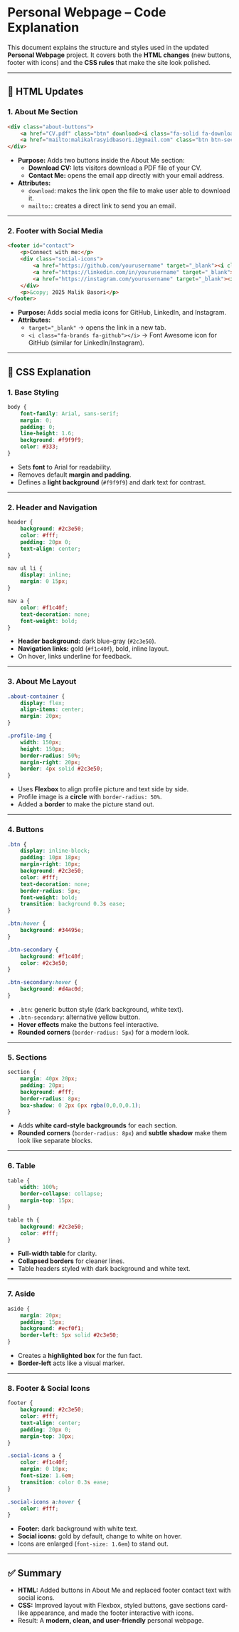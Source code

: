 # Personal Webpage – Code Explanation

This document explains the structure and styles used in the updated **Personal Webpage** project. It covers both the **HTML changes** (new buttons, footer with icons) and the **CSS rules** that make the site look polished.

---

## 📄 HTML Updates

### 1. **About Me Section**
```html
<div class="about-buttons">
    <a href="CV.pdf" class="btn" download><i class="fa-solid fa-download"></i> Download CV</a>
    <a href="mailto:malikalrasyidbasori.1@gmail.com" class="btn btn-secondary"><i class="fa-solid fa-envelope"></i> Contact Me</a>
</div>
```
- **Purpose:** Adds two buttons inside the About Me section:
  - **Download CV:** lets visitors download a PDF file of your CV.
  - **Contact Me:** opens the email app directly with your email address.
- **Attributes:**
  - `download`: makes the link open the file to make user able to download it.
  - `mailto:`: creates a direct link to send you an email.

---

### 2. **Footer with Social Media**
```html
<footer id="contact">
    <p>Connect with me:</p>
    <div class="social-icons">
        <a href="https://github.com/yourusername" target="_blank"><i class="fa-brands fa-github"></i></a>
        <a href="https://linkedin.com/in/yourusername" target="_blank"><i class="fa-brands fa-linkedin"></i></a>
        <a href="https://instagram.com/yourusername" target="_blank"><i class="fa-brands fa-instagram"></i></a>
    </div>
    <p>&copy; 2025 Malik Basori</p>
</footer>
```
- **Purpose:** Adds social media icons for GitHub, LinkedIn, and Instagram.
- **Attributes:**
  - `target="_blank"` → opens the link in a new tab.
  - `<i class="fa-brands fa-github"></i>` → Font Awesome icon for GitHub (similar for LinkedIn/Instagram).

---

## 🎨 CSS Explanation

### 1. **Base Styling**
```css
body {
    font-family: Arial, sans-serif;
    margin: 0;
    padding: 0;
    line-height: 1.6;
    background: #f9f9f9;
    color: #333;
}
```
- Sets **font** to Arial for readability.  
- Removes default **margin and padding**.  
- Defines a **light background** (`#f9f9f9`) and dark text for contrast.  

---

### 2. **Header and Navigation**
```css
header {
    background: #2c3e50;
    color: #fff;
    padding: 20px 0;
    text-align: center;
}

nav ul li {
    display: inline;
    margin: 0 15px;
}

nav a {
    color: #f1c40f;
    text-decoration: none;
    font-weight: bold;
}
```
- **Header background:** dark blue-gray (`#2c3e50`).  
- **Navigation links:** gold (`#f1c40f`), bold, inline layout.  
- On hover, links underline for feedback.

---

### 3. **About Me Layout**
```css
.about-container {
    display: flex;
    align-items: center;
    margin: 20px;
}

.profile-img {
    width: 150px;
    height: 150px;
    border-radius: 50%;
    margin-right: 20px;
    border: 4px solid #2c3e50;
}
```
- Uses **Flexbox** to align profile picture and text side by side.  
- Profile image is a **circle** with `border-radius: 50%`.  
- Added a **border** to make the picture stand out.  

---

### 4. **Buttons**
```css
.btn {
    display: inline-block;
    padding: 10px 18px;
    margin-right: 10px;
    background: #2c3e50;
    color: #fff;
    text-decoration: none;
    border-radius: 5px;
    font-weight: bold;
    transition: background 0.3s ease;
}

.btn:hover {
    background: #34495e;
}

.btn-secondary {
    background: #f1c40f;
    color: #2c3e50;
}

.btn-secondary:hover {
    background: #d4ac0d;
}
```
- `.btn`: generic button style (dark background, white text).  
- `.btn-secondary`: alternative yellow button.  
- **Hover effects** make the buttons feel interactive.  
- **Rounded corners** (`border-radius: 5px`) for a modern look.  

---

### 5. **Sections**
```css
section {
    margin: 40px 20px;
    padding: 20px;
    background: #fff;
    border-radius: 8px;
    box-shadow: 0 2px 6px rgba(0,0,0,0.1);
}
```
- Adds **white card-style backgrounds** for each section.  
- **Rounded corners** (`border-radius: 8px`) and **subtle shadow** make them look like separate blocks.  

---

### 6. **Table**
```css
table {
    width: 100%;
    border-collapse: collapse;
    margin-top: 15px;
}

table th {
    background: #2c3e50;
    color: #fff;
}
```
- **Full-width table** for clarity.  
- **Collapsed borders** for cleaner lines.  
- Table headers styled with dark background and white text.  

---

### 7. **Aside**
```css
aside {
    margin: 20px;
    padding: 15px;
    background: #ecf0f1;
    border-left: 5px solid #2c3e50;
}
```
- Creates a **highlighted box** for the fun fact.  
- **Border-left** acts like a visual marker.  

---

### 8. **Footer & Social Icons**
```css
footer {
    background: #2c3e50;
    color: #fff;
    text-align: center;
    padding: 20px 0;
    margin-top: 30px;
}

.social-icons a {
    color: #f1c40f;
    margin: 0 10px;
    font-size: 1.6em;
    transition: color 0.3s ease;
}

.social-icons a:hover {
    color: #fff;
}
```
- **Footer:** dark background with white text.  
- **Social icons:** gold by default, change to white on hover.  
- Icons are enlarged (`font-size: 1.6em`) to stand out.  

---

## ✅ Summary
- **HTML:** Added buttons in About Me and replaced footer contact text with social icons.  
- **CSS:** Improved layout with Flexbox, styled buttons, gave sections card-like appearance, and made the footer interactive with icons.  
- Result: A **modern, clean, and user-friendly** personal webpage.  
